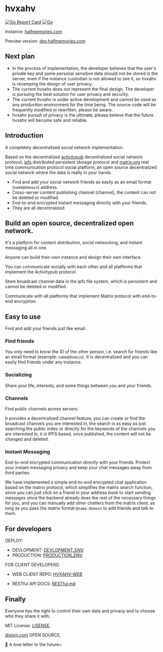 # hvxahv

[![Go Report Card](https://goreportcard.com/badge/github.com/hvxahv/hvxahv)](https://goreportcard.com/report/github.com/hvxahv/hvxahv) [![Go](https://github.com/hvxahv/hvxahv/actions/workflows/lint.yml/badge.svg)](https://github.com/hvxahv/hvxahv/actions/workflows/lint.yml)

Instance: [halfmemories.com](https://halfmemories.com)

Preview version: [dev.halfmemories.com](https://dev.halfmemories.com)

## Next plan

- In the process of implementation, the developer believes that the user's private key and some personal sensitive data should not be stored in the server, even if the instance custodian is not allowed to see it, so hvxahv is revamping the design of user privacy.
- The current hvxahv does not represent the final design. The developer is pursuing the best solution for user privacy and security.
- The current hvxahv is under active development and cannot be used as any production environment for the time being. The source code will be frequently modified or rewritten, please be aware.
- hvxahv pursuit of privacy is the ultimate, please believe that the future hvxahv will become safe and reliable.

## Introduction

A completely decentralized social network implementation.

Based on the decentralized [activitypub](https://www.w3.org/TR/activitypub/) decentralized social network protocol, [ipfs](https://ipfs.io/) distributed persistent storage protocol and [matrix.org](https://matrix.org/) real time communication protocol social platform, an open source decentralized social network where the data is really in your hands.

- Find and add your social network friends as easily as an email format (`name@domain`) address.
- Cross-server content publishing channel (channel), the content can not be deleted or modified.
- End-to-end encrypted instant messaging directly with your friends.
- They are all decentralized.

## Build an open source, decentralized open network.

It's a platform for content distribution, social networking, and instant messaging all in one.

Anyone can build their own instance and design their own interface.

You can communicate socially with each other and all platforms that implement the Activitypub protocol.

Store broadcast channel data in the ipfs file system, which is persistent and cannot be deleted or modified.

Communicate with all platforms that implement Matrix protocol with end-to-end encryption.

## Easy to use

Find and add your friends just like email.

### Find friends

You only need to know the ID of the other person, i.e. search for friends like an email format (example: `name@domain`). It is decentralized and you can easily find friends under any instance.

### Socializing

Share your life, interests, and some things between you and your friends.

### Channels

Find public channels across servers.

It provides a decentralized channel feature, you can create or find the broadcast channels you are interested in, the search is as easy as just searching the public index or directly for the keywords of the channels you are interested in, it is IPFS based, once published, the content will not be changed and deleted.

### Instant Messaging

End-to-end encrypted communication directly with your friends. Protect your instant messaging privacy and keep your chat messages away from third parties.

We have implemented a simple end-to-end encrypted chat application based on the matrix protocol, which simplifies the matrix search function, since you can just click on a friend in your address book to start sending messages since the backend already does the rest of the necessary things for you, and you can manually add other chatters from the matrix client, as long as you pass the matrix format `@name:domain` to add friends and talk to them.

## For developers

DEPLOY:

- DEVLOPMENT: [DEVLOPMENT_ENV](./deploy/PRODUCTION_ENV.md)
- PRODUCTION: [PRODUCTION_ENV](./deploy/PRODUCTION_ENV.md)

FOR CLIENT DEVELOPERS: 

- WEB CLIENT REPO: [HVXAHV-WEB](https://github.com/hvxahv/hvxahv-web)

- RESTful API DOCS: [RESTful.md](./app/gateway/RESTful.md)

## Finally

Everyone has the right to control their own data and privacy and to choose who they share it with.

MIT License: [LISENSE](https://github.com/hvxahv/hvxahv/blob/main/LICENSE).

[disism.com](https://disism.com/) OPEN SOURCE. 



🍬 A love letter to the future~

